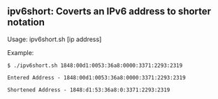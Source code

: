 ipv6short: Coverts an IPv6 address to shorter notation
------------------------------------------------------

Usage: ipv6short.sh [ip address]

Example:

	$ ./ipv6short.sh 1848:00d1:0053:36a8:0000:3371:2293:2319

	Entered Address - 1848:00d1:0053:36a8:0000:3371:2293:2319

	Shortened Address - 1848:d1:53:36a8:0:3371:2293:2319
